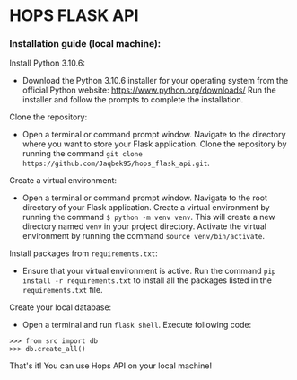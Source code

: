 # HOPS FLASK API

### Installation guide (local machine):

Install Python 3.10.6:

- Download the Python 3.10.6 installer for your operating system from the official Python website: https://www.python.org/downloads/
Run the installer and follow the prompts to complete the installation.

Clone the repository:

- Open a terminal or command prompt window.
Navigate to the directory where you want to store your Flask application.
Clone the repository by running the command `git clone https://github.com/Jaqbek95/hops_flask_api.git`.

Create a virtual environment:

- Open a terminal or command prompt window.
Navigate to the root directory of your Flask application.
Create a virtual environment by running the command `$ python -m venv venv`. This will create a new directory named `venv` in your project directory.
Activate the virtual environment by running the command `source venv/bin/activate`.

Install packages from `requirements.txt`:

- Ensure that your virtual environment is active.
Run the command `pip install -r requirements.txt` to install all the packages listed in the `requirements.txt` file.

Create your local database:

- Open a terminal and run `flask shell`. Execute following code: 
```
>>> from src import db
>>> db.create_all()
 ```

That's it! You can use Hops API on your local machine!







